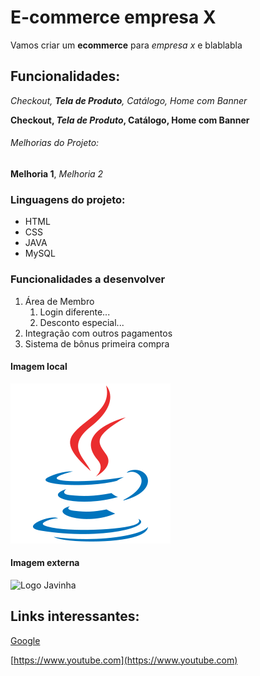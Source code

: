 # E-commerce empresa X

Vamos criar um **ecommerce** para *empresa x* e blablabla

## Funcionalidades:

_Checkout, **Tela de Produto**, Catálogo, Home com Banner_

**Checkout, _Tela de Produto_, Catálogo, Home com Banner**

###### Melhorias do Projeto:

__Melhoria 1__, _Melhoria 2_

### Linguagens do projeto: 

* HTML
* CSS
* JAVA
* MySQL

### Funcionalidades a desenvolver

1. Área de Membro
   1. Login diferente...
   2. Desconto especial...
2. Integração com outros pagamentos
3. Sistema de bônus primeira compra

#### Imagem local 

![Logo do Java](img/java-original.svg)

#### Imagem externa 

![Logo Javinha](https://images.app.goo.gl/RQ2cGwx5Zc8JXg2f6)

## Links interessantes: 

[Google](https://www.google.com)

[https://www.youtube.com](https://www.youtube.com)

